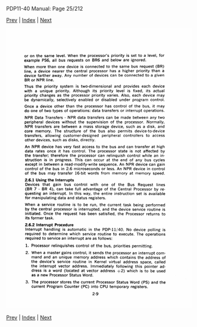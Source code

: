 PDP11-40 Manual: Page 25/212

[Prev](pdp11-40-000024.html) | [Index](index.html) | [Next](pdp11-40-000026.html)

![](pdp11-40-000025.gif)

[Prev](pdp11-40-000024.html) | [Index](index.html) | [Next](pdp11-40-000026.html)

